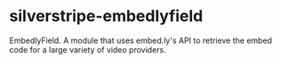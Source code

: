 silverstripe-embedlyfield
=========================

EmbedlyField. A module that uses embed.ly's API to retrieve the embed code for a large variety of video providers.